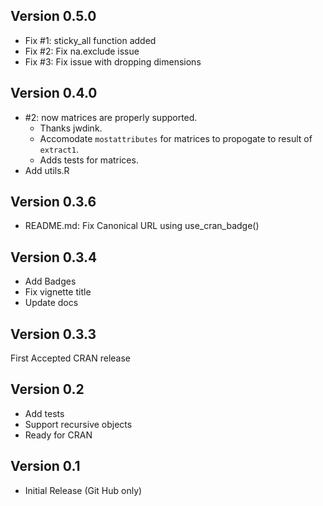 ## Version 0.5.0 

 - Fix #1: sticky_all function added
 - Fix #2: Fix na.exclude issue 
 - Fix #3: Fix issue with dropping dimensions

## Version 0.4.0

 - #2: now matrices are properly supported.
   - Thanks jwdink.
   - Accomodate `mostattributes` for matrices to propogate to result of `extract1`.
   - Adds tests for matrices.
 - Add utils.R


## Version 0.3.6

 - README.md: Fix Canonical URL using use_cran_badge()

## Version 0.3.4

 - Add Badges
 - Fix vignette title
 - Update docs


## Version 0.3.3

First Accepted CRAN release


## Version 0.2

 - Add tests
 - Support recursive objects
 - Ready for CRAN


## Version 0.1

 - Initial Release (Git Hub only)
